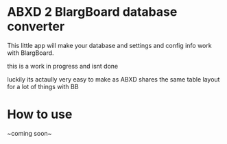 # ABXD 2 BlargBoard database converter
This little app will make your database and settings and config info work with BlargBoard.

this is a work in progress and isnt done

luckily its actaully very easy to make as ABXD shares the same table layout for a lot of things with BB

# How to use
~coming soon~